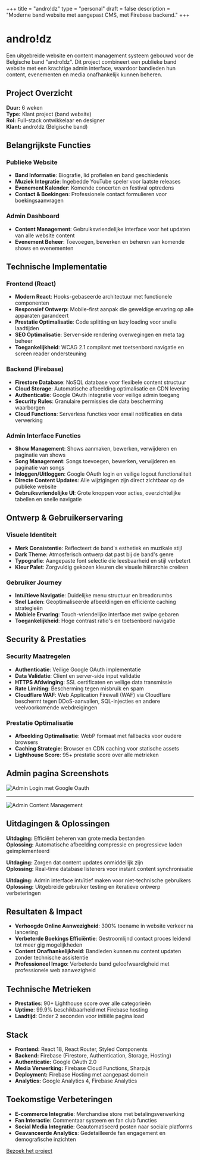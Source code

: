 +++
title = "andro!dz"
type = "personal"
draft = false
description = "Moderne band website met aangepast CMS, met Firebase backend."
+++

# andro!dz

Een uitgebreide website en content management systeem gebouwd voor de Belgische band "andro!dz". Dit project combineert een publieke band website met een krachtige admin interface, waardoor bandleden hun content, evenementen en media onafhankelijk kunnen beheren.

## Project Overzicht

**Duur:** 6 weken  
**Type:** Klant project (band website)  
**Rol:** Full-stack ontwikkelaar en designer  
**Klant:** andro!dz (Belgische band)

## Belangrijkste Functies

### Publieke Website
- **Band Informatie**: Biografie, lid profielen en band geschiedenis
- **Muziek Integratie**: Ingebedde YouTube speler voor laatste releases
- **Evenement Kalender**: Komende concerten en festival optredens
- **Contact & Boekingen**: Professionele contact formulieren voor boekingsaanvragen

### Admin Dashboard
- **Content Management**: Gebruiksvriendelijke interface voor het updaten van alle website content
- **Evenement Beheer**: Toevoegen, bewerken en beheren van komende shows en evenementen

## Technische Implementatie

### Frontend (React)
- **Modern React**: Hooks-gebaseerde architectuur met functionele componenten
- **Responsief Ontwerp**: Mobile-first aanpak die geweldige ervaring op alle apparaten garandeert
- **Prestatie Optimalisatie**: Code splitting en lazy loading voor snelle laadtijden
- **SEO Optimalisatie**: Server-side rendering overwegingen en meta tag beheer
- **Toegankelijkheid**: WCAG 2.1 compliant met toetsenbord navigatie en screen reader ondersteuning

### Backend (Firebase)
- **Firestore Database**: NoSQL database voor flexibele content structuur
- **Cloud Storage**: Automatische afbeelding optimalisatie en CDN levering
- **Authenticatie**: Google OAuth integratie voor veilige admin toegang
- **Security Rules**: Granulaire permissies die data bescherming waarborgen
- **Cloud Functions**: Serverless functies voor email notificaties en data verwerking

### Admin Interface Functies
- **Show Management**: Shows aanmaken, bewerken, verwijderen en paginatie van shows
- **Song Management**: Songs toevoegen, bewerken, verwijderen en paginatie van songs
- **Inloggen/Uitloggen**: Google OAuth login en veilige logout functionaliteit
- **Directe Content Updates**: Alle wijzigingen zijn direct zichtbaar op de publieke website
- **Gebruiksvriendelijke UI**: Grote knoppen voor acties, overzichtelijke tabellen en snelle navigatie

## Ontwerp & Gebruikerservaring

### Visuele Identiteit
- **Merk Consistentie**: Reflecteert de band's esthetiek en muzikale stijl
- **Dark Theme**: Atmosferisch ontwerp dat past bij de band's genre
- **Typografie**: Aangepaste font selectie die leesbaarheid en stijl verbetert
- **Kleur Palet**: Zorgvuldig gekozen kleuren die visuele hiërarchie creëren

### Gebruiker Journey
- **Intuïtieve Navigatie**: Duidelijke menu structuur en breadcrumbs
- **Snel Laden**: Geoptimaliseerde afbeeldingen en efficiënte caching strategieën
- **Mobiele Ervaring**: Touch-vriendelijke interface met swipe gebaren
- **Toegankelijkheid**: Hoge contrast ratio's en toetsenbord navigatie

## Security & Prestaties

### Security Maatregelen
- **Authenticatie**: Veilige Google OAuth implementatie
- **Data Validatie**: Client en server-side input validatie
- **HTTPS Afdwinging**: SSL certificaten en veilige data transmissie
- **Rate Limiting**: Bescherming tegen misbruik en spam
- **Cloudflare WAF**: Web Application Firewall (WAF) via Cloudflare beschermt tegen DDoS-aanvallen, SQL-injecties en andere veelvoorkomende webdreigingen

### Prestatie Optimalisatie
- **Afbeelding Optimalisatie**: WebP formaat met fallbacks voor oudere browsers
- **Caching Strategie**: Browser en CDN caching voor statische assets
- **Lighthouse Score**: 95+ prestatie score over alle metrieken

## Admin pagina Screenshots
![Admin Login met Google Oauth](/photos/admin_page_login.png)

<hr>
 
![Admin Content Management](/photos/admin_page.png)

## Uitdagingen & Oplossingen

**Uitdaging:** Efficiënt beheren van grote media bestanden  
**Oplossing:** Automatische afbeelding compressie en progressieve laden geïmplementeerd

**Uitdaging:** Zorgen dat content updates onmiddellijk zijn  
**Oplossing:** Real-time database listeners voor instant content synchronisatie

**Uitdaging:** Admin interface intuïtief maken voor niet-technische gebruikers  
**Oplossing:** Uitgebreide gebruiker testing en iteratieve ontwerp verbeteringen

## Resultaten & Impact

- **Verhoogde Online Aanwezigheid**: 300% toename in website verkeer na lancering
- **Verbeterde Boekings Efficiëntie**: Gestroomlijnd contact proces leidend tot meer gig mogelijkheden
- **Content Onafhankelijkheid**: Bandleden kunnen nu content updaten zonder technische assistentie
- **Professioneel Imago**: Verbeterde band geloofwaardigheid met professionele web aanwezigheid

## Technische Metrieken

- **Prestaties**: 90+ Lighthouse score over alle categorieën
- **Uptime**: 99.9% beschikbaarheid met Firebase hosting
- **Laadtijd**: Onder 2 seconden voor initiële pagina load

## Stack
- **Frontend:** React 18, React Router, Styled Components
- **Backend:** Firebase (Firestore, Authentication, Storage, Hosting)
- **Authenticatie:** Google OAuth 2.0
- **Media Verwerking:** Firebase Cloud Functions, Sharp.js
- **Deployment:** Firebase Hosting met aangepast domein
- **Analytics:** Google Analytics 4, Firebase Analytics

## Toekomstige Verbeteringen

- **E-commerce Integratie**: Merchandise store met betalingsverwerking
- **Fan Interactie**: Commentaar systeem en fan club functies
- **Social Media Integratie**: Geautomatiseerd posten naar sociale platforms
- **Geavanceerde Analytics**: Gedetailleerde fan engagement en demografische inzichten

[Bezoek het project](https://androidz.be/)
